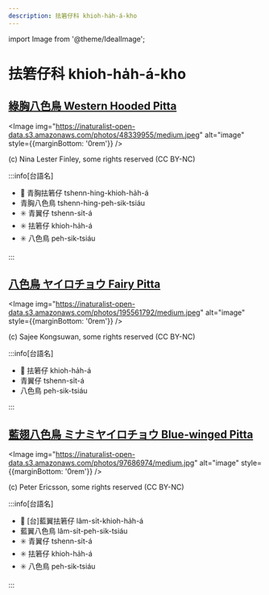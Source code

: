 ```yaml
---
description: 抾箬仔科 khioh-ha̍h-á-kho
---
```


import Image from '@theme/IdealImage';

# 抾箬仔科 khioh-ha̍h-á-kho

## [綠胸八色鳥 Western Hooded Pitta](https://ebird.org/species/wehpit1)

<Image img="https://inaturalist-open-data.s3.amazonaws.com/photos/48339955/medium.jpeg" alt="image" style={{marginBottom: '0rem'}} />

<p className="image-caption">
(c) Nina Lester Finley, some rights reserved (CC BY-NC)
</p>

:::info[台語名]

- 🎯 青胸抾箬仔 tshenn-hing-khioh-ha̍h-á
- 青胸八色鳥 tshenn-hing-peh-sik-tsiáu
- ✳️ 青翼仔 tshenn-si̍t-á
- ✳️ 抾箬仔 khioh-ha̍h-á
- ✳️ 八色鳥 peh-sik-tsiáu

:::

## [八色鳥 ヤイロチョウ Fairy Pitta](https://ebird.org/species/faipit1)

<Image img="https://inaturalist-open-data.s3.amazonaws.com/photos/195561792/medium.jpeg" alt="image" style={{marginBottom: '0rem'}} />

<p className="image-caption">
(c) Sajee Kongsuwan, some rights reserved (CC BY-NC)
</p>

:::info[台語名]

- 🎯 抾箬仔 khioh-ha̍h-á
- 青翼仔 tshenn-si̍t-á
- 八色鳥 peh-sik-tsiáu

:::

## [藍翅八色鳥 ミナミヤイロチョウ Blue-winged Pitta](https://ebird.org/species/blwpit1)

<Image img="https://inaturalist-open-data.s3.amazonaws.com/photos/97686974/medium.jpg" alt="image" style={{marginBottom: '0rem'}} />

<p className="image-caption">
(c) Peter Ericsson, some rights reserved (CC BY-NC)
</p>

:::info[台語名]

- 🎯 [台]藍翼抾箬仔 lâm-si̍t-khioh-ha̍h-á
- 藍翼八色鳥 lâm-si̍t-peh-sik-tsiáu
- ✳️ 青翼仔 tshenn-si̍t-á
- ✳️ 抾箬仔 khioh-ha̍h-á
- ✳️ 八色鳥 peh-sik-tsiáu

:::
